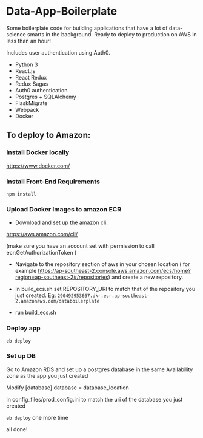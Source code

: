 # Data-App-Boilerplate

Some boilerplate code for building applications that have a lot of data-science smarts in the background.
Ready to deploy to production on AWS in less than an hour!

Includes user authentication using Auth0.
- Python 3
- React.js
- React Redux
- Redux Sagas
- Auth0 authentication
- Postgres + SQLAlchemy
- FlaskMigrate
- Webpack
- Docker



## To deploy to Amazon:
### Install Docker locally
https://www.docker.com/

### Install Front-End Requirements
```
npm install
```

### Upload Docker Images to amazon ECR 
- Download and set up the amazon cli:

https://aws.amazon.com/cli/

(make sure you have an account set with permission to call ecr:GetAuthorizationToken )

- Navigate to the repository section of aws in your chosen location ( for example https://ap-southeast-2.console.aws.amazon.com/ecs/home?region=ap-southeast-2#/repositories)
 and create a new repository.
 
- In build_ecs.sh set REPOSITORY_URI to match that of the repository you just created. Eg:
`290492953667.dkr.ecr.ap-southeast-2.amazonaws.com/databoilerplate`
- run build_ecs.sh

### Deploy app
```
eb deploy
```

### Set up DB
Go to Amazon RDS and set up a postgres database in the same Availability zone as the app you just created

Modify
 [database]
database = database_location

in config_files/prod_config.ini to match the uri of the database you just created

`eb deploy` one more time

all done!

